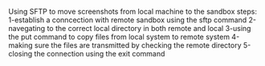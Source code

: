 Using SFTP to move screenshots from local machine to the sandbox
steps:
	1-establish a conncection with remote sandbox using the sftp command
	2-navegating to the correct local directory in both remote and local
	3-using the put command to copy files from local system to remote system
	4-making sure the files are transmitted by checking the remote directory
	5-closing the connection using the exit command
